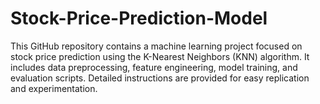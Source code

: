 # Stock-Price-Prediction-Model
This GitHub repository contains a machine learning project focused on stock price prediction using the K-Nearest Neighbors (KNN) algorithm. It includes data preprocessing, feature engineering, model training, and evaluation scripts. Detailed instructions are provided for easy replication and experimentation. 
